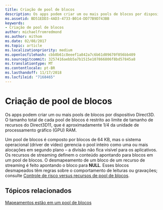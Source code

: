 ```yaml
---
title: Criação de pool de blocos
description: Os apps podem criar um ou mais pools de blocos por dispositivo Direct3D. O tamanho total de cada pool de blocos é restrito ao limite de tamanho de recursos do Direct3D11, que é aproximadamente 1/4 da unidade de processamento gráfico (GPU) RAM.
ms.assetid: BD51EDD3-4AD3-4733-B014-DD77B9D743BB
keywords:
- Criação de pool de blocos
author: michaelfromredmond
ms.author: mithom
ms.date: 02/08/2017
ms.topic: article
ms.localizationpriority: medium
ms.openlocfilehash: cbb8b61c8eeef1a842a7c6b61d09670f056bb409
ms.sourcegitcommit: 3257416aebb5a7b1515e107866806f8bd57845a8
ms.translationtype: MT
ms.contentlocale: pt-BR
ms.lasthandoff: 11/17/2018
ms.locfileid: "7168465"
---
```

# <a name="tile-pool-creation"></a>Criação de pool de blocos


Os apps podem criar um ou mais pools de blocos por dispositivo Direct3D. O tamanho total de cada pool de blocos é restrito ao limite de tamanho de recursos do Direct3D11, que é aproximadamente 1/4 da unidade de processamento gráfico (GPU) RAM.

Um pool de blocos é composto por blocos de 64 KB, mas o sistema operacional (driver de vídeo) gerencia o pool inteiro como uma ou mais alocações em segundo plano – a divisão não fica visível para os aplicativos. Os recursos de streaming definem o conteúdo apontando para blocos em um pool de blocos. O desmapeamento de um bloco de um recurso de streaming é feito apontando o bloco para **NULL**. Esses blocos desmapeados têm regras sobre o comportamento de leituras ou gravações; consulte [Controle de risco versus recursos de pool de blocos](hazard-tracking-versus-tile-pool-resources.md).

## <a name="span-idrelated-topicsspanrelated-topics"></a><span id="related-topics"></span>Tópicos relacionados


[Mapeamentos estão em um pool de blocos](mappings-are-into-a-tile-pool.md)

 

 




